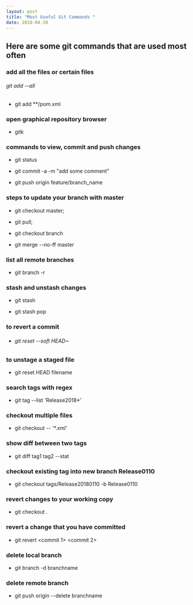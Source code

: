 ```yaml
---
layout: post
title: "Most Useful Git Commands "
date: 2018-04-28
---
```


## Here are some git commands that are used most often

### add all the files or certain files

###### git add --all
 
- git add **/pom.xml

### open graphical repository browser

- gitk

### commands to view, commit and push changes

- git status 
 
- git commit -a -m "add some comment"

- git push origin feature/branch_name

### steps to update  your branch with master

- git checkout master;

- git pull;

- git checkout branch

- git merge --no-ff master
 
### list all remote branches

- git branch -r

### stash and unstash changes

- git stash
 
- git stash pop

### to revert a commit

- ###### git reset --soft HEAD~ 

### to unstage a staged file

- git reset HEAD filename

### search tags with regex

-  git tag --list 'Release2018*'
 
### checkout multiple files

-  git checkout -- '*.xml' 

### show diff between two tags

- git diff tag1 tag2 --stat 
 
### checkout existing tag into new branch Release0110

- git checkout tags/Release20180110 -b Release0110
 
### revert changes to your working copy

- git checkout .
 
### revert a change that you have committed

- git revert <commit 1> <commit 2>
 
### delete local branch

- git branch -d branchname
 
### delete remote branch

- git push origin --delete branchname
